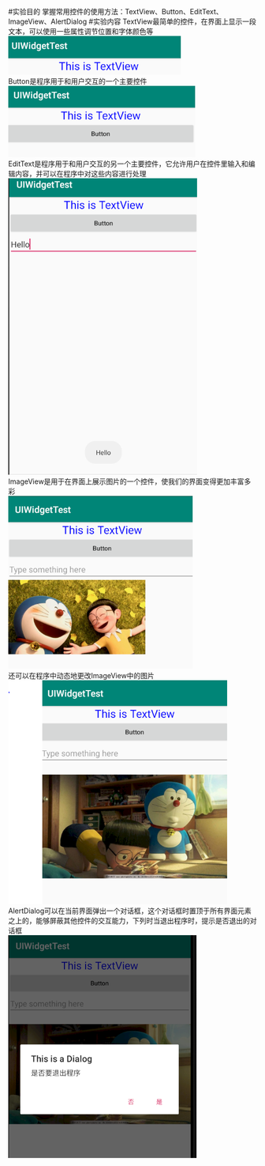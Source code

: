 #实验目的
掌握常用控件的使用方法：TextView、Button、EditText、ImageView、AlertDialog
#实验内容 
TextView最简单的控件，在界面上显示一段文本，可以使用一些属性调节位置和字体颜色等
<br/>
![启动程序](/UIWidgetTest/img/捕获.PNG)  
Button是程序用于和用户交互的一个主要控件
<br/>
![启动程序](/UIWidgetTest/img/捕获1.PNG)  
EditText是程序用于和用户交互的另一个主要控件，它允许用户在控件里输入和编辑内容，并可以在程序中对这些内容进行处理
<br/>
![启动程序](/UIWidgetTest/img/捕获2.PNG)  
ImageView是用于在界面上展示图片的一个控件，使我们的界面变得更加丰富多彩
<br/>
![启动程序](/UIWidgetTest/img/捕获3.PNG)  
还可以在程序中动态地更改ImageView中的图片
<br/>
![启动程序](/UIWidgetTest/img/捕获4.PNG)  
AlertDialog可以在当前界面弹出一个对话框，这个对话框时置顶于所有界面元素之上的，能够屏蔽其他控件的交互能力，下列时当退出程序时，提示是否退出的对话框
<br/>
![启动程序](/UIWidgetTest/img/捕获5.PNG)
